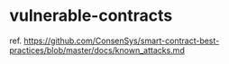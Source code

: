 # vulnerable-contracts

ref. https://github.com/ConsenSys/smart-contract-best-practices/blob/master/docs/known_attacks.md
